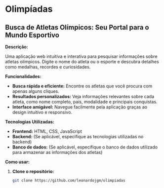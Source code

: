 # Olimpíadas

## **Busca de Atletas Olímpicos: Seu Portal para o Mundo Esportivo**

**Descrição:**

Uma aplicação web intuitiva e interativa para pesquisar informações sobre atletas olímpicos. Digite o nome do atleta ou o esporte e descubra detalhes como medalhas, recordes e curiosidades.

**Funcionalidades:**

* **Busca rápida e eficiente:** Encontre os atletas que você procura com apenas alguns cliques.
* **Resultados personalizados:** Veja informações relevantes sobre cada atleta, como nome completo, país, modalidade e principais conquistas.
* **Interface amigável:** Navegue facilmente pela aplicação graças ao design intuitivo e responsivo.

**Tecnologias Utilizadas:**

* **Frontend:** HTML, CSS, JavaScript
* **Backend:** (Se aplicável, especifique as tecnologias utilizadas no backend)
* **Banco de dados:** (Se aplicável, especifique o banco de dados utilizado para armazenar as informações dos atletas)

**Como usar:**

1. **Clone o repositório:**
   ```bash
   git clone https://github.com/leonardojgm/olimpiadas
